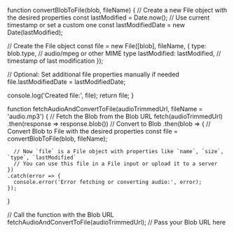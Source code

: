 function convertBlobToFile(blob, fileName) {
  // Create a new File object with the desired properties
  const lastModified = Date.now();  // Use current timestamp or set a custom one
  const lastModifiedDate = new Date(lastModified);
  
  // Create the File object
  const file = new File([blob], fileName, {
    type: blob.type,            // audio/mpeg or other MIME type
    lastModified: lastModified,  // timestamp of last modification
  });

  // Optional: Set additional file properties manually if needed
  file.lastModifiedDate = lastModifiedDate;

  console.log('Created file:', file);
  return file;
}

function fetchAudioAndConvertToFile(audioTrimmedUrl, fileName = 'audio.mp3') {
  // Fetch the Blob from the Blob URL
  fetch(audioTrimmedUrl)
    .then(response => response.blob())  // Convert to Blob
    .then(blob => {
      // Convert Blob to File with the desired properties
      const file = convertBlobToFile(blob, fileName);
      
      // Now `file` is a File object with properties like `name`, `size`, `type`, `lastModified`
      // You can use this file in a File input or upload it to a server
    })
    .catch(error => {
      console.error('Error fetching or converting audio:', error);
    });
}

// Call the function with the Blob URL
fetchAudioAndConvertToFile(audioTrimmedUrl);  // Pass your Blob URL here
